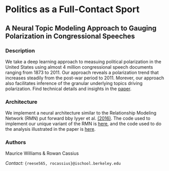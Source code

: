 # Politics as a Full-Contact Sport
## A Neural Topic Modeling Approach to Gauging Polarization in Congressional Speeches

### Description

We take a deep learning approach to measuing political polarization in the United States using almost 4 million congressional speech documents ranging from 1873 to 2011. Our approach reveals a polarization trend that increases steadily from the post-war period to 2011. Morever, our approach also facilitates inference of the granular underlying topics driving polarization. Find technical details and insights in the [paper](https://github.com/Reese565/speech_polarization/blob/master/SpeechPolarization_Cassius%26Williams.pdf).


### Architecture

We implement a neural architecture similar to the Relationship Modeling Network (RMN) put forward bby Iyyer et al. [(2016)](https://www.aclweb.org/anthology/N16-1180/). The code used to implement our unique variant of the RMN is [here](https://github.com/Reese565/speech_polarization/blob/master/scripts/modeling/rmn.py), and the code used to do the analysis illustrated in the paper is [here](https://github.com/Reese565/speech_polarization/blob/master/scripts/modeling/rmn_analyzer.py).


### Authors
Maurice Williams & Rowan Cassius

*Contact:* `{reese565, rocassius}@ischool.berkeley.edu`
